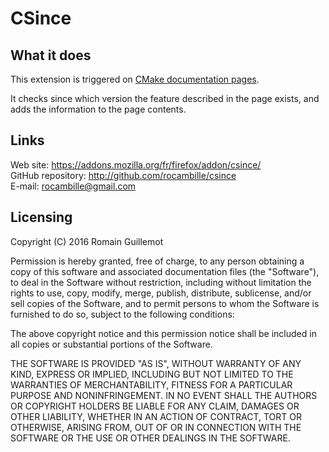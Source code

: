 # CSince

## What it does

This extension is triggered on [CMake documentation pages](https://cmake.org/cmake/help/latest/).

It checks since which version the feature described in the page exists, and adds the information to the page contents.

## Links

Web site: <https://addons.mozilla.org/fr/firefox/addon/csince/>  
GitHub repository: <http://github.com/rocambille/csince>  
E-mail: <rocambille@gmail.com>

## Licensing

Copyright (C) 2016 Romain Guillemot

Permission is hereby granted, free of charge, to any person obtaining a copy of this software and associated documentation files (the "Software"), to deal in the Software without restriction, including without limitation the rights to use, copy, modify, merge, publish, distribute, sublicense, and/or sell copies of the Software, and to permit persons to whom the Software is furnished to do so, subject to the following conditions:

The above copyright notice and this permission notice shall be included in all copies or substantial portions of the Software.

THE SOFTWARE IS PROVIDED "AS IS", WITHOUT WARRANTY OF ANY KIND, EXPRESS OR IMPLIED, INCLUDING BUT NOT LIMITED TO THE WARRANTIES OF MERCHANTABILITY, FITNESS FOR A PARTICULAR PURPOSE AND NONINFRINGEMENT. IN NO EVENT SHALL THE AUTHORS OR COPYRIGHT HOLDERS BE LIABLE FOR ANY CLAIM, DAMAGES OR OTHER LIABILITY, WHETHER IN AN ACTION OF CONTRACT, TORT OR OTHERWISE, ARISING FROM, OUT OF OR IN CONNECTION WITH THE SOFTWARE OR THE USE OR OTHER DEALINGS IN THE SOFTWARE.
